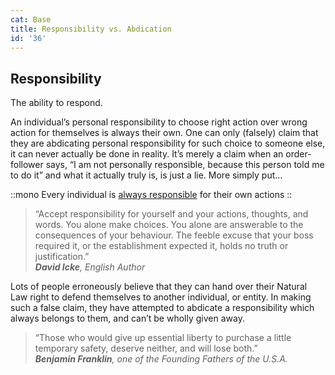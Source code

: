 ```yaml
---
cat: Base
title: Responsibility vs. Abdication
id: '36'
---
```


## Responsibility

<span class="desc">The ability to respond.</span>

An individual’s personal responsibility to choose right action over wrong action for themselves is always their own. One can only (falsely) claim that they are abdicating personal
responsibility for such choice to someone else, it can never actually be done in reality. It’s merely a claim when an order-follower says, “I am not personally responsible, because this person told me to do it” and what it actually truly is, is just a lie. More simply put...

::mono
Every individual is <u>always responsible</u> for their own actions
::

>“Accept responsibility for yourself and your actions, thoughts, and words. You alone make choices. You alone are answerable to the consequences of your behaviour. The feeble excuse that your boss required it, or the establishment expected it, holds no truth or justification.”  
<i class="text-xs pt-4 block -mb-4"><b>David Icke</b>, English Author</i>

Lots of people erroneously believe that they can hand over their Natural Law right to defend themselves to another individual, or entity. In making such a false claim, they have attempted to abdicate a responsibility which always belongs to them, and can’t be wholly given away.

>“Those who would give up essential liberty to purchase a little temporary safety, deserve neither, and will lose both.”  
<i class="text-xs pt-4 block -mb-4"><b>Benjamin Franklin</b>, one of the Founding Fathers of the U.S.A.</i>